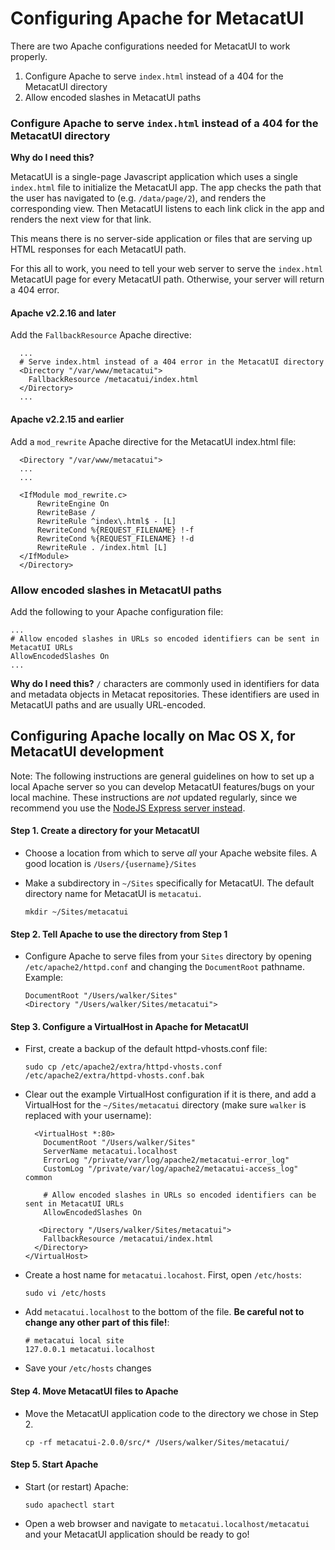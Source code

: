# Configuring Apache for MetacatUI

There are two Apache configurations needed for MetacatUI to work properly.
1. Configure Apache to serve `index.html` instead of a 404 for the MetacatUI directory
2. Allow encoded slashes in MetacatUI paths

### Configure Apache to serve `index.html` instead of a 404 for the MetacatUI directory

**Why do I need this?**

MetacatUI is a single-page Javascript application which uses a single `index.html` file to
initialize the MetacatUI app. The app checks the path that the user has navigated to (e.g. `/data/page/2`), and
renders the corresponding view. Then MetacatUI listens to each link click in the app and renders the next view for that link.

This means there is no server-side application or files that are serving up HTML responses for each
MetacatUI path.

For this all to work, you need to tell your web server to serve the `index.html`
MetacatUI page for every MetacatUI path. Otherwise, your server will return a 404 error.

#### Apache v2.2.16 and later

Add the `FallbackResource` Apache directive:

  ```
    ...
    # Serve index.html instead of a 404 error in the MetacatUI directory
    <Directory "/var/www/metacatui">
      FallbackResource /metacatui/index.html
    </Directory>
    ...
  ```

#### Apache v2.2.15 and earlier

Add a `mod_rewrite` Apache directive for the MetacatUI index.html file:

  ```
    <Directory "/var/www/metacatui">
    ...
    ...

    <IfModule mod_rewrite.c>
        RewriteEngine On
        RewriteBase /
        RewriteRule ^index\.html$ - [L]
        RewriteCond %{REQUEST_FILENAME} !-f
        RewriteCond %{REQUEST_FILENAME} !-d
        RewriteRule . /index.html [L]
    </IfModule>
    </Directory>
  ```

### Allow encoded slashes in MetacatUI paths

Add the following to your Apache configuration file:

  ```
  ...
  # Allow encoded slashes in URLs so encoded identifiers can be sent in MetacatUI URLs
  AllowEncodedSlashes On
  ...
  ```

**Why do I need this?**
`/` characters are commonly used in identifiers for data and metadata objects in Metacat
repositories. These identifiers are used in MetacatUI paths and are usually URL-encoded.


## Configuring Apache locally on Mac OS X, for MetacatUI development

Note: The following instructions are general guidelines on how to set up a local Apache server so
you can develop MetacatUI features/bugs on your local machine. These instructions are *not*
updated regularly, since we recommend you use the [NodeJS Express server instead](https://github.com/NCEAS/metacatui/blob/master/server.js).

#### Step 1. Create a directory for your MetacatUI
- Choose a location from which to serve *all* your Apache website files. A good location is `/Users/{username}/Sites`
- Make a subdirectory in `~/Sites` specifically for MetacatUI. The default directory name for MetacatUI is `metacatui`.

  ```
  mkdir ~/Sites/metacatui
  ```

#### Step 2. Tell Apache to use the directory from Step 1
- Configure Apache to serve files from your `Sites` directory by opening `/etc/apache2/httpd.conf` and changing the `DocumentRoot` pathname. Example:

    ```
    DocumentRoot "/Users/walker/Sites"
    <Directory "/Users/walker/Sites/metacatui">
    ```

#### Step 3. Configure a VirtualHost in Apache for MetacatUI
- First, create a backup of the default httpd-vhosts.conf file:

  ```
  sudo cp /etc/apache2/extra/httpd-vhosts.conf /etc/apache2/extra/httpd-vhosts.conf.bak
  ```

- Clear out the example VirtualHost configuration if it is there, and add a VirtualHost for the `~/Sites/metacatui` directory (make sure `walker` is replaced with your username):

  ```
    <VirtualHost *:80>
      DocumentRoot "/Users/walker/Sites"
      ServerName metacatui.localhost
      ErrorLog "/private/var/log/apache2/metacatui-error_log"
      CustomLog "/private/var/log/apache2/metacatui-access_log" common

      # Allow encoded slashes in URLs so encoded identifiers can be sent in MetacatUI URLs
      AllowEncodedSlashes On

     <Directory "/Users/walker/Sites/metacatui">
      FallbackResource /metacatui/index.html
    </Directory>
  </VirtualHost>
  ```

- Create a host name for `metacatui.locahost`. First, open `/etc/hosts`:

  ```
  sudo vi /etc/hosts
  ```

- Add `metacatui.localhost` to the bottom of the file. **Be careful not to change any other part of this file!**:

  ```
  # metacatui local site
  127.0.0.1 metacatui.localhost
  ```

- Save your `/etc/hosts` changes

#### Step 4. Move MetacatUI files to Apache
- Move the MetacatUI application code to the directory we chose in Step 2.

    ```
    cp -rf metacatui-2.0.0/src/* /Users/walker/Sites/metacatui/
    ```

#### Step 5. Start Apache
- Start (or restart) Apache:

  ```
  sudo apachectl start
  ```

- Open a web browser and navigate to `metacatui.localhost/metacatui` and your MetacatUI application should be ready to go!
